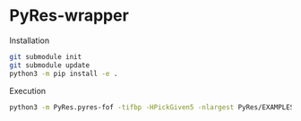 # PyRes-wrapper

Installation

```bash
git submodule init
git submodule update
python3 -m pip install -e .
```

Execution

```bash
python3 -m PyRes.pyres-fof -tifbp -HPickGiven5 -nlargest PyRes/EXAMPLES/PUZ001+1.p
```
